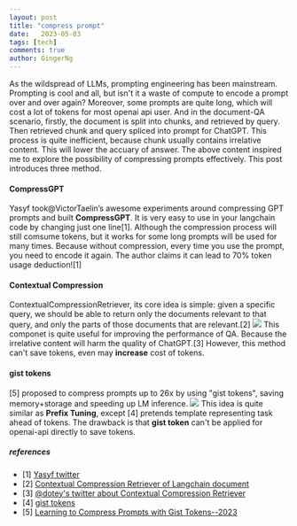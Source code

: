 ```yaml
---
layout: post
title: "compress prompt"
date:   2023-05-03
tags: [tech]
comments: true
author: GingerNg
---
```

As the wildspread of LLMs, prompting engineering has been mainstream.
Prompting is cool and all, but isn't it a waste of compute to encode a prompt over and over again? Moreover, some prompts are quite long, which will cost a lot of tokens for most openai api user. And in the document-QA scenario, firstly, the document is split into chunks, and retrieved by query. Then retrieved chunk and query spliced into prompt for ChatGPT. This process is quite inefficient, because chunk usually contains irrelative content. This will lower the accuary of answer.
The above content inspired me to explore the possibility of compressing prompts effectively. This post introduces three method.

#### CompressGPT
Yasyf took@VictorTaelin’s awesome experiments around compressing GPT prompts and built **CompressGPT**.
It is very easy to use in your langchain code by changing just one line[1]. Although the compression process will still comsume tokens, but it works for some long prompts will be used for many times. Because without compression, every time you use the prompt, you need to encode it again. The author claims it can lead to 70% token usage deduction![1]

#### Contextual Compression
 ContextualCompressionRetriever, its core idea is simple: given a specific query, we should be able to return only the documents relevant to that query, and only the parts of those documents that are relevant.[2]
![](https://s2.loli.net/2023/05/03/h56oz89auPOd3fC.png)
This componet is quite useful for improving the performance of QA. Because the irrelative content will harm the quality of ChatGPT.[3]
However, this method can't save tokens, even may **increase** cost of tokens.

#### gist tokens
[5] proposed to compress prompts up to 26x by using "gist tokens", saving memory+storage and speeding up LM inference.
![](https://s2.loli.net/2023/05/03/kcyNHGI2mJ1YU6z.png)
This idea is quite similar as **Prefix Tuning**, except [4] pretends template representing task ahead of tokens.
The drawback is that **gist token** can't be applied for openai-api directly to save tokens.

##### references
- [1] [Yasyf twitter](https://twitter.com/yasyf/status/1648753559561998337)
- [2] [Contextual Compression Retriever of Langchain document](https://python.langchain.com/en/latest/modules/indexes/retrievers/examples/contextual-compression.html)
- [3] [@dotey's twitter about Contextual Compression Retriever](https://twitter.com/dotey/status/1651849024599646210)
- [4] [gist tokens](https://twitter.com/jayelmnop/status/1648365743195684873)
- [5] [Learning to Compress Prompts with Gist Tokens--2023](https://arxiv.org/abs/2304.08467)